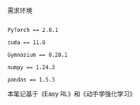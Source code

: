 需求环境

```

PyTorch == 2.0.1

cuda == 11.8

Gymnasium == 0.28.1

numpy == 1.24.3

pandas == 1.5.3

```

本笔记基于《Easy RL》和《动手学强化学习》
